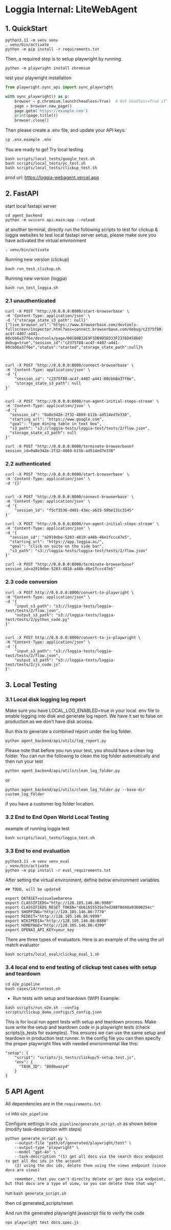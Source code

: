 # Loggia Internal: LiteWebAgent

## 1. QuickStart
```
python3.11 -m venv venv
. venv/bin/activate
python -m pip install -r requirements.txt
```
Then, a required step is to setup playwright by running
```
python -m playwright install chromium
```
test your playwright installation
```python
from playwright.sync_api import sync_playwright

with sync_playwright() as p:
    browser = p.chromium.launch(headless=True)  # Set headless=True if you prefer no UI
    page = browser.new_page()
    page.goto('https://example.com')
    print(page.title())
    browser.close()

```

Then please create a .env file, and update your API keys:

```bash
cp .env.example .env
```

You are ready to go! Try local testing
```
bash scripts/local_tests/google_test.sh 
bash scripts/local_tests/yc_test.sh
bash scripts/local_tests/clickup_test.sh
```
prod url: https://loggia-webagent.vercel.app

## 2. FastAPI
start local fastapi server
```
cd agent_backend
python -m uvicorn api.main:app --reload
```
at another terminal, directly run the following scripts to test for clickup & loggia websites to test local fastapi server setup, please make sure you have activated the virtual environment

```
. venv/bin/activate
```
Running new version (clickup)
```
bash run_test_clickup.sh
```

Running new version (loggia)
```
bash run_test_loggia.sh
```

### 2.1 unauthenticated
```
curl -X POST 'http://0.0.0.0:8000/start-browserbase' \
-H 'Content-Type: application/json' \
-d '{"storage_state_s3_path": null}'
{"live_browser_url":"https://www.browserbase.com/devtools-fullscreen/inspector.html?wss=connect.browserbase.com/debug/c2375f88-ac4f-4407-a441-00cbb6a37f6e/devtools/page/00180B32E9F5DB9D3ED33F2376D45860?debug=true","session_id":"c2375f88-ac4f-4407-a441-00cbb6a37f6e","status":"started","storage_state_path":null}%   



curl -X POST 'http://0.0.0.0:8000/connect-browserbase' \
-H 'Content-Type: application/json' \
-d '{
    "session_id": "c2375f88-ac4f-4407-a441-00cbb6a37f6e",
    "storage_state_s3_path": null
}'


curl -X POST 'http://0.0.0.0:8000/run-agent-initial-steps-stream' \
-H 'Content-Type: application/json' \
-d '{
  "session_id": "0a8e342e-2f32-4869-b11b-ad514ed7e330",
  "starting_url": "https://www.google.com",
  "goal": "type dining table in text box",
  "s3_path": "s3://loggia-tests/loggia-test/tests/2/flow.json",
  "storage_state_s3_path": null
}'

curl -X POST "http://0.0.0.0:8000/terminate-browserbase?session_id=0a8e342e-2f32-4869-b11b-ad514ed7e330"
```
### 2.2 authenticated
```
curl -X POST 'http://0.0.0.0:8000/start-browserbase' \
-H 'Content-Type: application/json' \
-d '{}'


curl -X POST 'http://0.0.0.0:8000/connect-browserbase' \
-H 'Content-Type: application/json' \
-d '{
    "session_id": "f5cf3536-d401-43ec-a615-50be131c3545"
}'

curl -X POST 'http://0.0.0.0:8000/run-agent-initial-steps-stream' \
-H 'Content-Type: application/json' \
-d '{
  "session_id": "a2919dbe-5283-4810-a48b-46e1fccc47e5",
  "starting_url": "https://app.loggia.ai/",
  "goal": "click on suite on the side bar",
  "s3_path": "s3://loggia-tests/loggia-test/tests/2/flow.json"
}'

curl -X POST "http://0.0.0.0:8000/terminate-browserbase?session_id=a2919dbe-5283-4810-a48b-46e1fccc47e5"
```

### 2.3 code conversion
```
curl -X POST http://0.0.0.0:8000/convert-to-playwright \
-H "Content-Type: application/json" \
-d '{
    "input_s3_path": "s3://loggia-tests/loggia-test/tests/2/flow.json",
    "output_s3_path": "s3://loggia-tests/loggia-test/tests/2/python_code.py"
}'


curl -X POST http://0.0.0.0:8000/convert-to-js-playwright \
-H "Content-Type: application/json" \
-d '{
    "input_s3_path": "s3://loggia-tests/loggia-test/tests/2/flow.json",
    "output_s3_path": "s3://loggia-tests/loggia-test/tests/2/js_code.js"
}'
```

## 3. Local Testing 


### 3.1 Local disk logging log report

Make sure you have LOCAL_LOG_ENABLED=true in your local .env file to enable logging into disk and generate log report. We have it set to false on production as we don't have disk access.      

Run this to generate a combined report under the log folder. 
```
python agent_backend/api/utils/log_report.py
```

Please note that before you run your test, you should have a clean log folder. You can run the following to clean the log folder automatically and then run your test
```
python agent_backend/api/utils/clean_log_folder.py
```
or 

```
python agent_backend/api/utils/clean_log_folder.py --base-dir custom_log_folder
```
if you have a customer log folder location.

### 3.2 End to End Open World Local Testing
example of running loggia test
```
bash scripts/local_tests/loggia_test.sh
```

### 3.3 End to end evaluation
```
python3.11 -m venv venv_eval
. venv/bin/activate
python -m pip install -r eval_requirements.txt
```

After setting the virtual environment, define below environment variables
```
## TODO, will be updated

export DATASET=visualwebarena
export CLASSIFIEDS="http://128.105.146.86:9980"
export CLASSIFIEDS_RESET_TOKEN="4b61655535e7ed388f0d40a93600254c"
export SHOPPING="http://128.105.146.86:7770"
export REDDIT="http://128.105.146.86:9999"
export WIKIPEDIA="http://128.105.146.86:8888"
export HOMEPAGE="http://128.105.146.86:4399"
export OPENAI_API_KEY=your_key
```

There are three types of evaluators. Here is an example of the using the url match evaluator
```
bash scripts/local_eval/clickup_eval_1.sh
```

### 3.4 local end to end testing of clickup test cases with setup and teardown
```
cd e2e_pipeline
bash cases/14/runtest.sh
```


* Run tests with setup and teardown (WIP)
Example:
```
bash scripts/run_e2e.sh --config scripts/clickup_demo_configs/5_config.json
```
This is for local run agent tests with setup and teardown process. Make sure write the setup and teardown code in js playwright tests (check scripts/js_tests for examples). This ensures we can use the same setup and teardown in production test runner. In the config file you can then specify the proper playwright files with needed envrionmental like this:
```
"setup": {
    "script": "scripts/js_tests/clickup/5-setup.test.js",
    "env": {
      "TASK_ID": "868bwazy4"
    }
}
```


## 5 API Agent

All dependencies are in the `requirements.txt` 

`cd` into `e2e_pipeline`

Configure settings in `e2e_pipeline/generate_script.sh` as shown below (modify task-description with steps)

```
python generate_script.py \
    --output-file "path/of/generated/playwright/test" \
    --output-type "playwright" \
    --model "gpt-4o" \
    --task-description "(1) get all docs via the search docs endpoint to get all doc ids in the account
    (2) using the doc ids, delete them using the views endpoint (since docs are views)
    
    remember, that you can't direclty delete or get docs via endpoint, but that docs are a type of view, so you can delete them that way"
```

run `bash generate_script.sh`

then cd generated_scripts/reset

And run the generated playwright javascript file to verify the code
```
npx playwright test docs.spec.js
```